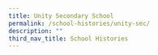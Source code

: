 ```yaml
---
title: Unity Secondary School
permalink: /school-histories/unity-sec/
description: ""
third_nav_title: School Histories
---
```


